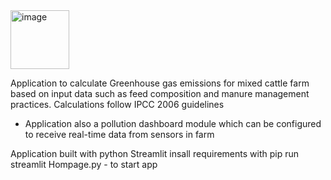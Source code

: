 <img width="94" alt="image" src="https://github.com/user-attachments/assets/adab7448-af1d-41a7-8176-1b66ca3618f3">


Application to calculate Greenhouse gas emissions for mixed cattle farm based on input data such as feed composition and manure management practices. 
Calculations follow IPCC 2006 guidelines

- Application also a pollution dashboard module which can be configured to receive real-time data from sensors in farm 

Application built with python Streamlit
insall requirements with pip
run streamlit Hompage.py - to start app

